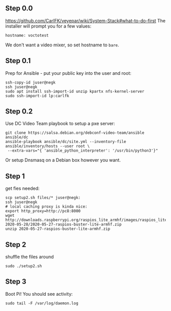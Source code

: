 ## Step 0.0
https://github.com/CarlFK/veyepar/wiki/System-Stack#what-to-do-first
The installer will prompt you for a few values:
```
hostname: voctotest
```
We don't want a video mixer, so set hostname to `bare`.

## Step 0.1
Prep for Ansible - put your public key into the user and root:
```
ssh-copy-id juser@negk
ssh juser@negk
sudo apt install ssh-import-id unzip kpartx nfs-kernel-server
sudo ssh-import-id lp:carlfk
```

## Step 0.2
Use DC Video Team playbook to setup a pxe server:
```
git clone https://salsa.debian.org/debconf-video-team/ansible ansible/dc
ansible-playbook ansible/dc/site.yml --inventory-file ansible/inventory/hosts --user root \
 --extra-vars="{ 'ansible_python_interpreter': '/usr/bin/python3'}"
```
Or setup Dnsmasq on a Debian box however you want.

## Step 1
get fies needed:
```
scp setup2.sh files/* juser@negk:
ssh juser@negk
# local caching proxy is kinda nice:
export http_proxy=http://pc8:8000
wget http://downloads.raspberrypi.org/raspios_lite_armhf/images/raspios_lite_armhf-2020-05-28/2020-05-27-raspios-buster-lite-armhf.zip
unzip 2020-05-27-raspios-buster-lite-armhf.zip
```
## Step 2
shuffle the files around
```
sudo ./setup2.sh
```

## Step 3
Boot Pi!  You should see activity:
```
sudo tail -F /var/log/daemon.log
```
